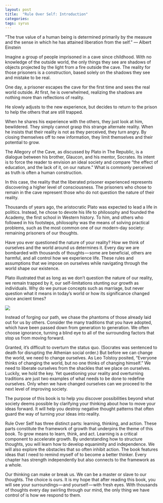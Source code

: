 ```yaml
---
layout: post
title:  "Rule Over Self: Introduction"
categories: 
tags: syrus
---
```


“The true value of a human being is determined primarily by the measure and the sense in which he has attained liberation from the self.”
— Albert Einstein

Imagine a group of people imprisoned in a cave since childhood. With no knowledge of the outside world, the only things they see are shadows of objects projected by the light from a fire outside the cave. The reality for those prisoners is a construction, based solely on the shadows they see and mistake to be real.

One day, a prisoner escapes the cave for the first time and sees the real world outside. At first, he is overwhelmed, realizing the shadows are nothing more than reflections of reality.

He slowly adjusts to the new experience, but decides to return to the prison to help the others that are still trapped.

When he shares his experience with the others, they just look at him, bewildered. They simply cannot grasp this strange alternate reality. When he insists that their reality is not as they perceived, they turn angry. By closing themselves off to new information, they limit themselves and their potential to grow.

The Allegory of the Cave, as discussed by Plato in The Republic, is a dialogue between his brother, Glaucon, and his mentor, Socrates. Its intent is to force the reader to envision an ideal society and compare “the effect of education, and the lack of it, on our nature.” What is commonly perceived as truth is often a human construction.

In this case, the reality that the liberated prisoner experienced represents discovering a higher level of consciousness. The prisoners who chose to remain in the cave represent those who do not question the nature of their reality.

Thousands of years ago, the aristocratic Plato was expected to lead a life in politics. Instead, he chose to devote his life to philosophy and founded the Academy, the first school in Western history. To him, and others who followed in his footsteps, philosophy was the means of solving practical problems, such as the most common one of our modern-day society: remaining prisoners of our thoughts.

Have you ever questioned the nature of your reality? How we think of ourselves and the world around us determines it. Every day we are bombarded with thousands of thoughts — some are beneficial, others are harmful, and all control how we experience life. These rules and assumptions that we impose on ourselves while navigating through the world shape our existence.

Plato illustrated that as long as we don’t question the nature of our reality, we remain trapped by it, our self-limitations stunting our growth as individuals. Why do we pursue concepts such as marriage, but never question what it means in today’s world or how its significance changed since ancient times?

<img src="http://note.link.com.de/media/introduction.jpg" />


Instead of forging our path, we chase the phantoms of those already laid out for us by others. Consider the many traditions that you have adopted, which have been passed down from generation to generation. We often choose ignorance, turning a blind eye to all of the surrounding factors that stop us from moving forward.

Granted, it’s difficult to overturn the status quo. (Socrates was sentenced to death for disrupting the Athenian social order.) But before we can change the world, we need to change ourselves. As Leo Tolstoy posited, “Everyone thinks of changing the world, but no one thinks of changing himself.” We need to liberate ourselves from the shackles that we place on ourselves. Luckily, we hold the key. Yet questioning your reality and overturning traditions are just two examples of what needs to be done to redefine ourselves. Only when we have changed ourselves can we proceed to the next level of improving society.

The purpose of this book is to help you discover possibilities beyond what society deems possible by clarifying your thinking about how to move your ideas forward. It will help you destroy negative thought patterns that often guard the way of turning your ideas into reality.

Rule Over Self has three distinct parts: learning, thinking, and action. These parts constitute the framework of growth that underpins the theme of this book. To grow means to learn, think, and act. Learning is a critical component to accelerate growth. By understanding how to structure thoughts, you will learn how to develop equanimity and independence. We will also explore the obstacles that so often inhibit action. The book features ideas that I need to remind myself of to become a better thinker. Every chapter has strength independently but also connects to the framework as a whole.

Our thinking can make or break us. We can be a master or slave to our thoughts. The choice is ours. It is my hope that after reading this book, you will see your surroundings — and yourself — with fresh eyes. With thousands of thoughts every day swirling through our mind, the only thing we have control of is how we respond to them.
